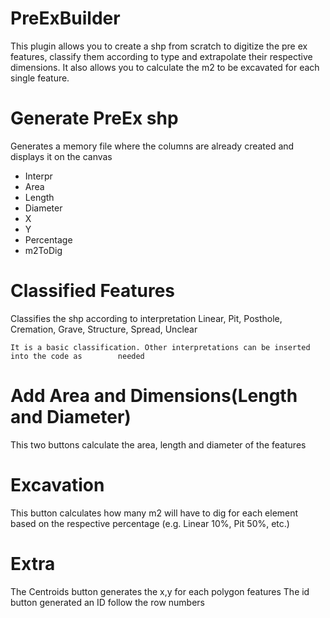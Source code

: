# PreExBuilder
This plugin allows you to create a shp from scratch to digitize the pre ex features, classify them according to type and extrapolate their respective dimensions. It also allows you to calculate the m2 to be excavated for each single feature.

# Generate PreEx shp

Generates a memory file where the columns are already created and displays it on the canvas

<ul>
	<li>Interpr</li>
	<li>Area</li>
	<li>Length</li>
	<li>Diameter</li>
	<li>X</li>
	<li>Y</li>
	<li>Percentage</li>
	<li>m2ToDig</li>
</ul>

# Classified Features

Classifies the shp according to interpretation
	Linear, Pit, Posthole, Cremation, Grave, Structure, Spread, Unclear

	It is a basic classification. Other interpretations can be inserted into the code as 		needed

# Add Area and Dimensions(Length and Diameter)

This two buttons calculate the area, length and diameter of the features


# Excavation

This button calculates how many m2 will have to dig for each element based on the respective percentage (e.g. Linear 10%, Pit 50%, etc.)

# Extra

The Centroids button generates the x,y for each polygon features
The id button generated an ID follow the row numbers
